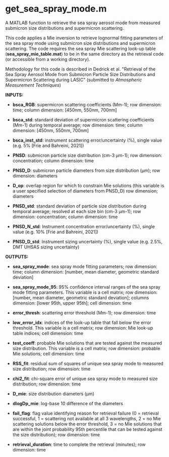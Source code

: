 # get_sea_spray_mode.m
A MATLAB function to retrieve the sea spray aerosol mode from measured submicron size distributions and supermicron scattering.
 
This code applies a Mie inversion to retrieve lognormal fitting parameters of the sea spray mode using submicron size distributions and supermicron scattering. The code requires the sea spray Mie scattering look-up table (**sea_spray_mie_table.mat**) to be in the same directory as the retrieval code (or accessible from a working directory).

Methodology for this code is described in Dedrick et al. "Retrieval of the Sea Spray Aerosol Mode from Submicron Particle Size Distributions and Supermicron Scattering during LASIC" (submitted to *Atmospheric Measurement Techniques*)
 
**INPUTS:**

- **bsca_RGB**: supermicron scattering coefficients (Mm-1); row dimension: time; column dimension: [450nm, 550nm, 700nm]

- **bsca_std**: standard deviation of supermicron scattering coefficients (Mm-1) during temporal average; row dimension: time; column dimension: [450nm, 550nm, 700nm]

- **bsca_inst_std**: instrument scattering error/uncertainty (%), single value (e.g. 5% [Frie and Bahreini, 2021])

- **PNSD**: submicron particle size distribution (cm-3 µm-1); row dimension: concentration; column dimension: time

- **PNSD_D**: submicron particle diameters from size distribution (µm); row dimension: diameters

- **D_op**: overlap region for which to constrain Mie solutions (this variable is a user specified selection of diameters from PNSD_D) row dimension; diameters

- **PNSD_std**: standard deviation of particle size distribution during temporal average; resolved at each size bin (cm-3 µm-1); row dimension: concentration; column dimension: time 

- **PNSD_N_std**: Instrument concentration error/uncertainty (%), single value (e.g. 10% [Frie and Bahreini, 2021])

- **PNSD_D_std**: Instrument sizing uncertainty (%), single value (e.g. 2.5%, DMT UHSAS sizing uncertainty)

**OUTPUTS:**

- **sea_spray_mode**: sea spray mode fitting parameters; row dimension: time; column dimension: [number, mean diameter, geometric standard deviation] 

- **sea_spray_mode_95**: 95% confidence interval ranges of the sea spray mode fitting parameters. This variable is a cell matrix; row dimension: [number, mean diameter, geometric standard deviation]; columns dimension: [lower 95th, upper 95th]; cell dimension: time

- **error_thresh**: scattering error threshold (Mm-1); row dimension: time

- **low_error_idx**: indices of the look-up table that fall below the error threshold. This variable is a cell matrix; row dimension: Mie look-up table indices; cell dimension: time 

- **test_coeff**: probable Mie solutions that are tested against the measured size distribution. This variable is a cell matrix; row dimension: probable Mie solutions; cell dimension: time

- **RSS_fit**: residual sum of squares of unique sea spray mode to measured size distribution; row dimension: time

- **chi2_fit**: chi-square error of unique sea spray mode to measured size distribution; row dimension: time

- **D_mie**: size distribution diameters (µm)

- **dlogDp_mie**: log-base 10 difference of the diameters

- **fail_flag**: flag value identifying reason for retrieval failure (0 = retrieval successful, 1 = scattering not available at all 3 wavelengths, 2 = no Mie scattering solutions below the error threshold, 3 = no Mie solutions that are within the joint probability 95th percentile that can be tested against the size distribution); row dimension: time

- **retrieval_duration**: time to complete the retrieval (minutes); row dimension: time
